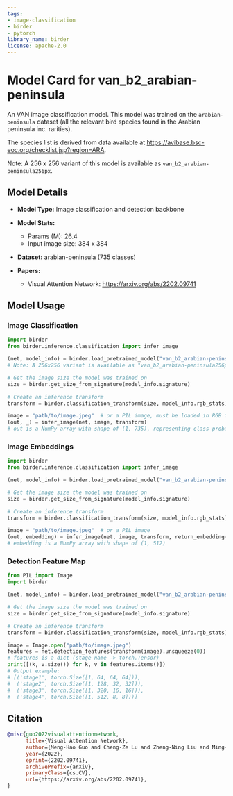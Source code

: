 ```yaml
---
tags:
- image-classification
- birder
- pytorch
library_name: birder
license: apache-2.0
---
```


# Model Card for van_b2_arabian-peninsula

An VAN image classification model. This model was trained on the `arabian-peninsula` dataset (all the relevant bird species found in the Arabian peninsula inc. rarities).

The species list is derived from data available at <https://avibase.bsc-eoc.org/checklist.jsp?region=ARA>.

Note: A 256 x 256 variant of this model is available as `van_b2_arabian-peninsula256px`.

## Model Details

- **Model Type:** Image classification and detection backbone
- **Model Stats:**
    - Params (M): 26.4
    - Input image size: 384 x 384
- **Dataset:** arabian-peninsula (735 classes)

- **Papers:**
    - Visual Attention Network: <https://arxiv.org/abs/2202.09741>

## Model Usage

### Image Classification

```python
import birder
from birder.inference.classification import infer_image

(net, model_info) = birder.load_pretrained_model("van_b2_arabian-peninsula", inference=True)
# Note: A 256x256 variant is available as "van_b2_arabian-peninsula256px"

# Get the image size the model was trained on
size = birder.get_size_from_signature(model_info.signature)

# Create an inference transform
transform = birder.classification_transform(size, model_info.rgb_stats)

image = "path/to/image.jpeg"  # or a PIL image, must be loaded in RGB format
(out, _) = infer_image(net, image, transform)
# out is a NumPy array with shape of (1, 735), representing class probabilities.
```

### Image Embeddings

```python
import birder
from birder.inference.classification import infer_image

(net, model_info) = birder.load_pretrained_model("van_b2_arabian-peninsula", inference=True)

# Get the image size the model was trained on
size = birder.get_size_from_signature(model_info.signature)

# Create an inference transform
transform = birder.classification_transform(size, model_info.rgb_stats)

image = "path/to/image.jpeg"  # or a PIL image
(out, embedding) = infer_image(net, image, transform, return_embedding=True)
# embedding is a NumPy array with shape of (1, 512)
```

### Detection Feature Map

```python
from PIL import Image
import birder

(net, model_info) = birder.load_pretrained_model("van_b2_arabian-peninsula", inference=True)

# Get the image size the model was trained on
size = birder.get_size_from_signature(model_info.signature)

# Create an inference transform
transform = birder.classification_transform(size, model_info.rgb_stats)

image = Image.open("path/to/image.jpeg")
features = net.detection_features(transform(image).unsqueeze(0))
# features is a dict (stage name -> torch.Tensor)
print([(k, v.size()) for k, v in features.items()])
# Output example:
# [('stage1', torch.Size([1, 64, 64, 64])),
#  ('stage2', torch.Size([1, 128, 32, 32])),
#  ('stage3', torch.Size([1, 320, 16, 16])),
#  ('stage4', torch.Size([1, 512, 8, 8]))]
```

## Citation

```bibtex
@misc{guo2022visualattentionnetwork,
      title={Visual Attention Network},
      author={Meng-Hao Guo and Cheng-Ze Lu and Zheng-Ning Liu and Ming-Ming Cheng and Shi-Min Hu},
      year={2022},
      eprint={2202.09741},
      archivePrefix={arXiv},
      primaryClass={cs.CV},
      url={https://arxiv.org/abs/2202.09741},
}
```
